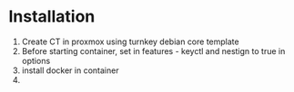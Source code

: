 # Installation

1. Create CT in proxmox using turnkey debian core template
2. Before starting container, set in features - keyctl and nestign to true in options
3. install docker in container
4. 

